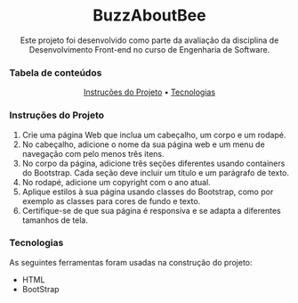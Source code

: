 <h1 align="center">BuzzAboutBee</h1>
<p align="center">Este projeto foi desenvolvido como parte da avaliação da disciplina de Desenvolvimento Front-end no curso de Engenharia de Software.</p>

### Tabela de conteúdos

<p align="center">
 <a href="#instrucoes">Instruções do Projeto</a> •
 <a href="#tecnologias">Tecnologias</a> 
</p>

### Instruções do Projeto

1. Crie uma página Web que inclua um cabeçalho, um corpo e um rodapé.
2. No cabeçalho, adicione o nome da sua página web e um menu de navegação com pelo menos três itens.
3. No corpo da página, adicione três seções diferentes usando containers do Bootstrap. Cada seção deve incluir um título e um parágrafo de texto.
4. No rodapé, adicione um copyright com o ano atual.
5. Aplique estilos à sua página usando classes do Bootstrap, como por exemplo as classes para cores de fundo e texto.
6. Certifique-se de que sua página é responsiva e se adapta a diferentes tamanhos de tela.

###  Tecnologias

As seguintes ferramentas foram usadas na construção do projeto:
- HTML
- BootStrap
